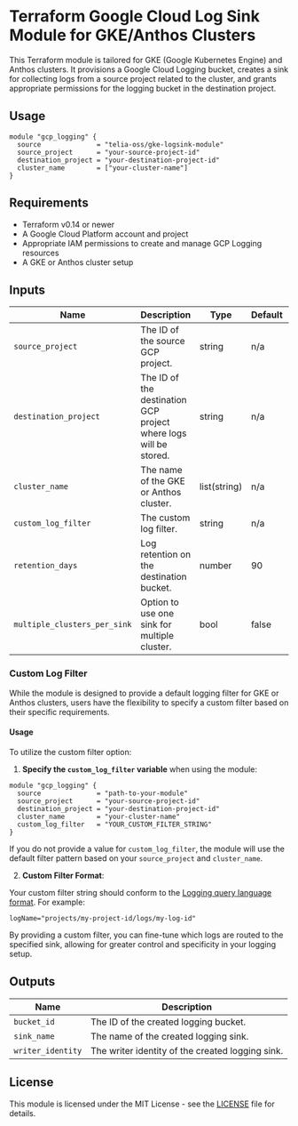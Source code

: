 # Terraform Google Cloud Log Sink Module for GKE/Anthos Clusters

This Terraform module is tailored for GKE (Google Kubernetes Engine) and Anthos clusters. It provisions a Google Cloud Logging bucket, creates a sink for collecting logs from a source project related to the cluster, and grants appropriate permissions for the logging bucket in the destination project.

## Usage

```hcl
module "gcp_logging" {
  source              = "telia-oss/gke-logsink-module"
  source_project      = "your-source-project-id"
  destination_project = "your-destination-project-id"
  cluster_name        = ["your-cluster-name"]
}
```

## Requirements

- Terraform v0.14 or newer
- A Google Cloud Platform account and project
- Appropriate IAM permissions to create and manage GCP Logging resources
- A GKE or Anthos cluster setup

## Inputs

| Name                | Description                          | Type   | Default | Required |
|---------------------|--------------------------------------|--------|---------|:--------:|
| `source_project`     | The ID of the source GCP project.    | string | n/a     | yes      |
| `destination_project`| The ID of the destination GCP project where logs will be stored. | string | n/a | yes |
| `cluster_name`       | The name of the GKE or Anthos cluster.  | list(string) | n/a     | yes      |
| `custom_log_filter`  | The custom log filter.  | string | n/a    | no      |
| `retention_days`  | Log retention on the destination bucket.  | number | 90    | no      |
| `multiple_clusters_per_sink`  | Option to use one sink for multiple cluster.  | bool | false    | no      |

### Custom Log Filter

While the module is designed to provide a default logging filter for GKE or Anthos clusters, users have the flexibility to specify a custom filter based on their specific requirements.

#### Usage

To utilize the custom filter option:

1. **Specify the `custom_log_filter` variable** when using the module:

```hcl
module "gcp_logging" {
  source              = "path-to-your-module"
  source_project      = "your-source-project-id"
  destination_project = "your-destination-project-id"
  cluster_name        = "your-cluster-name"
  custom_log_filter   = "YOUR_CUSTOM_FILTER_STRING"
}
```

If you do not provide a value for `custom_log_filter`, the module will use the default filter pattern based on your `source_project` and `cluster_name`.

2. **Custom Filter Format**:

Your custom filter string should conform to the [Logging query language format](https://cloud.google.com/logging/docs/view/advanced-queries). For example:

```
logName="projects/my-project-id/logs/my-log-id"
```

By providing a custom filter, you can fine-tune which logs are routed to the specified sink, allowing for greater control and specificity in your logging setup.
## Outputs

| Name               | Description                                               |
|--------------------|-----------------------------------------------------------|
| `bucket_id`        | The ID of the created logging bucket.                     |
| `sink_name`        | The name of the created logging sink.                     |
| `writer_identity`  | The writer identity of the created logging sink.          |

## License

This module is licensed under the MIT License - see the [LICENSE](LICENSE) file for details.
